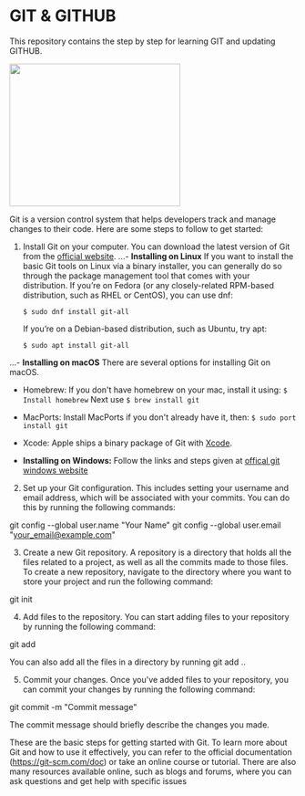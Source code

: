 # **GIT & GITHUB**

This repository contains the step by step for learning GIT and updating GITHUB.

<!-- ![image](https://user-images.githubusercontent.com/15100077/208880325-73824c43-81e1-4be7-b363-b46c6e18567c.png) -->

<img src="https://user-images.githubusercontent.com/15100077/208880325-73824c43-81e1-4be7-b363-b46c6e18567c.png" width="300" height="250">

Git is a version control system that helps developers track and manage changes to their code. Here are some steps to follow to get started:

1. Install Git on your computer. You can download the latest version of Git from the [official website](https://git-scm.com/downloads).
...- **Installing on Linux**
     If you want to install the basic Git tools on Linux via a binary installer, you can generally do so through the package management tool that comes with your   
     distribution. If you’re on Fedora (or any closely-related RPM-based distribution, such as RHEL or CentOS), you can use dnf:
     
     `$ sudo dnf install git-all`
     
     If you’re on a Debian-based distribution, such as Ubuntu, try apt:
     
     `$ sudo apt install git-all`
     
 ...- **Installing on macOS**
    There are several options for installing Git on macOS. 
   - Homebrew:
     If you don't have homebrew on your mac, install it using:
     `$ Install homebrew`
     Next use
      `$ brew install git`
   - MacPorts: Install MacPorts if you don't already have it, then:
      `$ sudo port install git`
   - Xcode:
      Apple ships a binary package of Git with [Xcode](https://developer.apple.com/xcode/).
  
 - **Installing on Windows:** Follow the links and steps given at [offical git windows website](https://git-scm.com/download/win) 
    

2. Set up your Git configuration. This includes setting your username and email address, which will be associated with your commits. You can do this by running the following commands:

git config --global user.name "Your Name"
git config --global user.email "your_email@example.com"


3. Create a new Git repository. A repository is a directory that holds all the files related to a project, as well as all the commits made to those files. To create a new repository, navigate to the directory where you want to store your project and run the following command:

git init

4. Add files to the repository. You can start adding files to your repository by running the following command:

git add <filename>

You can also add all the files in a directory by running git add ..

5. Commit your changes. Once you've added files to your repository, you can commit your changes by running the following command:

git commit -m "Commit message"

The commit message should briefly describe the changes you made.

These are the basic steps for getting started with Git. To learn more about Git and how to use it effectively, you can refer to the official documentation (https://git-scm.com/doc) or take an online course or tutorial. There are also many resources available online, such as blogs and forums, where you can ask questions and get help with specific issues

